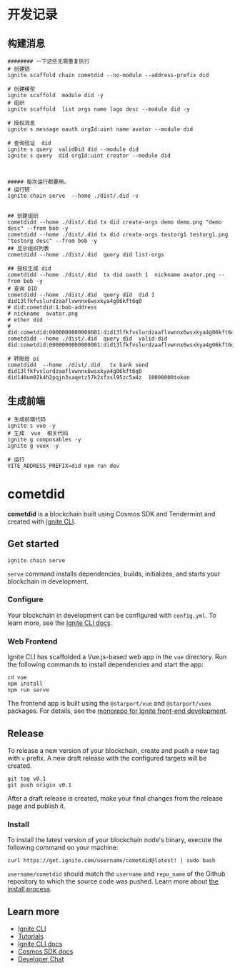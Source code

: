 # 开发记录




## 构建消息

```shell
######## 一下这些无需重复执行
# 创建链
ignite scaffold chain cometdid --no-module --address-prefix did

# 创建模型
ignite scaffold  module did -y
# 组织  
ignite scaffold  list orgs name logo desc --module did -y

# 授权消息
ignite s message oauth orgId:uint name avator --module did

# 查询验证  did
ignite s query  validDid did --module did
ignite s query  did orgId:uint creator --module did



##### 每次运行都要用。
# 运行链
ignite chain serve  --home ./dist/.did -v  


## 创建组织
cometdidd --home ./dist/.did tx did create-orgs demo demo.png "demo desc" --from bob -y 
cometdidd --home ./dist/.did tx did create-orgs testorg1 testorg1.png "testorg desc" --from bob -y 
## 显示组织列表
cometdidd --home ./dist/.did  query did list-orgs

## 授权生成 did 
cometdidd --home ./dist/.did  tx did oauth 1  nickname avator.png --from bob -y
# 查询 DID
cometdidd --home ./dist/.did  query did  did 1 did13lfkfvslurdzaaflvwnnx6wsxkya4g06kft6q0
# did:cometdid:1:bob-address  
# nickname  avator.png
# ether did
# did:cometdid:0000000000000001:did13lfkfvslurdzaaflvwnnx6wsxkya4g06kft6q0
cometdidd --home ./dist/.did  query did  valid-did did:cometdid:0000000000000001:did13lfkfvslurdzaaflvwnnx6wsxkya4g06kft6q0

# 转账给 pi
cometdidd  --home ./dist/.did   tx bank send  did13lfkfvslurdzaaflvwnnx6wsxkya4g06kft6q0 did140um02k4h2pqjn3saqetz57k2xfxsl95zc5a4z  10000000token
```




## 生成前端
```shell
# 生成前端代码
ignite s vue -y
# 生成  vue  相关代码
ignite g composables -y
ignite g vuex -y

# 运行
VITE_ADDRESS_PREFIX=did npm run dev
```








# cometdid
**cometdid** is a blockchain built using Cosmos SDK and Tendermint and created with [Ignite CLI](https://ignite.com/cli).

## Get started

```
ignite chain serve
```

`serve` command installs dependencies, builds, initializes, and starts your blockchain in development.

### Configure

Your blockchain in development can be configured with `config.yml`. To learn more, see the [Ignite CLI docs](https://docs.ignite.com).

### Web Frontend

Ignite CLI has scaffolded a Vue.js-based web app in the `vue` directory. Run the following commands to install dependencies and start the app:

```
cd vue
npm install
npm run serve
```

The frontend app is built using the `@starport/vue` and `@starport/vuex` packages. For details, see the [monorepo for Ignite front-end development](https://github.com/ignite/web).

## Release
To release a new version of your blockchain, create and push a new tag with `v` prefix. A new draft release with the configured targets will be created.

```
git tag v0.1
git push origin v0.1
```

After a draft release is created, make your final changes from the release page and publish it.

### Install
To install the latest version of your blockchain node's binary, execute the following command on your machine:

```
curl https://get.ignite.com/username/cometdid@latest! | sudo bash
```
`username/cometdid` should match the `username` and `repo_name` of the Github repository to which the source code was pushed. Learn more about [the install process](https://github.com/allinbits/starport-installer).

## Learn more

- [Ignite CLI](https://ignite.com/cli)
- [Tutorials](https://docs.ignite.com/guide)
- [Ignite CLI docs](https://docs.ignite.com)
- [Cosmos SDK docs](https://docs.cosmos.network)
- [Developer Chat](https://discord.gg/ignite)
